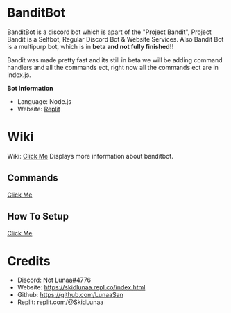 #  BanditBot
BanditBot is a discord bot which is apart of the "Project Bandit", Project Bandit is a Selfbot, Regular Discord Bot & Website Services.
Also Bandit Bot is a multipurp bot, which is in **__beta and not fully finished__!!**

Bandit was made pretty fast and its still in beta we will be adding command handlers and all the commands ect, right now all the commands ect are in index.js.

**Bot Information**
+ Language: Node.js
+ Website: [Replit](https://replit.com/@SkidLunaa)

# Wiki 
Wiki: [Click Me](https://github.com/LunaaSan/BanditBot/wiki)
Displays more information about banditbot. 

## Commands
[Click Me](https://github.com/LunaaSan/BanditBot/wiki/Commands)

## How To Setup
[Click Me](https://github.com/LunaaSan/BanditBot/wiki/Setup)

# Credits
+ Discord: Not Lunaa#4776
+ Website: https://skidlunaa.repl.co/index.html 
+ Github: https://github.com/LunaaSan
+ Replit: replit.com/@SkidLunaa
